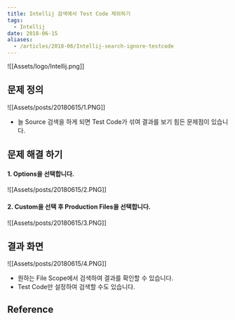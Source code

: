 ```yaml
---
title: Intellij 검색에서 Test Code 제외하기
tags:
  - Intellij
date: 2018-06-15
aliases: 
  - /articles/2018-06/Intellij-search-ignore-testcode
---
```



![[Assets/logo/Intellij.png]]

## 문제 정의

![[Assets/posts/20180615/1.PNG]]

- 늘 Source 검색을 하게 되면 Test Code가 섞여 결과를 보기 힘든 문제점이 있습니다.

## 문제 해결 하기
#### 1. Options을 선택합니다.

![[Assets/posts/20180615/2.PNG]]

#### 2. Custom을 선택 후 Production Files을 선택합니다.
![[Assets/posts/20180615/3.PNG]]


## 결과 화면

![[Assets/posts/20180615/4.PNG]]

- 원하는 File Scope에서 검색하여 결과를 확인할 수 있습니다.
- Test Code만 설정하여 검색할 수도 있습니다.



## Reference
